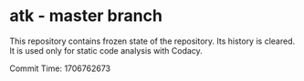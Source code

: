 # atk - master branch

This repository contains frozen state of the repository.
Its history is cleared. It is used only for static code
analysis with Codacy.

Commit Time: 1706762673
